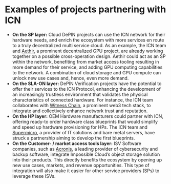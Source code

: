 # Examples of projects partnering with ICN

* **On the SP layer:** Cloud DePIN projects can use the ICN network for their hardware needs, and enrich the ecosystem with more services en route to a truly decentralized multi service cloud. As an example, the ICN team and [Aethir](https://docs.aethir.com/), a prominent decentralized GPU project, are already working together on a possible cross-operation design. Aethir could act as an SP within the network, benefiting from market access tooling resulting in more demand for their service, and adding GPU computing capabilities to the network. A combination of cloud storage and GPU compute can unlock new use cases and, hence, even more demand.
* **On the SLA-ON layer:** DePIN Verification projects have the potential to offer their services to the ICN Protocol, enhancing the development of an increasingly trustless environment that validates the physical characteristics of connected hardware. For instance, the ICN team collaborates with [Witness Chain](https://www.witnesschain.com/), a prominent web3 tech stack, to integrate and collectively enhance network trust and reputation.
* **On the HP layer:** OEM Hardware manufacturers could partner with ICN, offering ready-to order hardware class blueprints that would simplify and speed up hardware provisioning for HPs. The ICN team and [Supermicro](https://www.supermicro.com/en/), a provider of IT solutions and bare metal servers, have struck a partnership aiming to develop the first blueprints.&#x20;
* **On the Customer- / market access tools layer:** ISV Software companies, such as [Acronis](https://www.acronis.com/en-us/), a leading provider of cybersecurity and backup software, integrate Impossible Cloud’s object storage solution into their products. This directly benefits the ecosystem by opening up new use cases, markets, and revenue opportunities. This type of integration will also make it easier for other service providers (SPs) to leverage these ISVs.&#x20;
